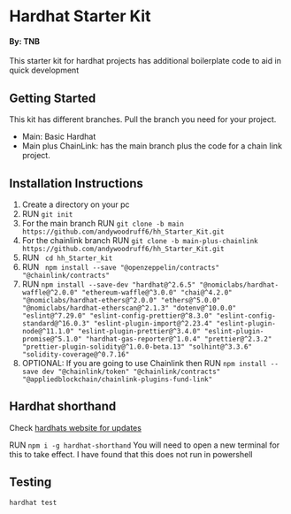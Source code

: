 # Hardhat Starter Kit
#### By: TNB

This starter kit for hardhat projects has additional boilerplate code to aid in quick development

## Getting Started
This kit has different branches. Pull the branch you need for your project.

- Main: Basic Hardhat
- Main plus ChainLink: has the main branch plus the code for a chain link project.

## Installation Instructions

1) Create a directory on your pc
2) RUN ``` git init ```
3) For the main branch RUN ``` git clone -b main https://github.com/andywoodruff6/hh_Starter_Kit.git ```
3) For the chainlink branch RUN ``` git clone -b main-plus-chainlink https://github.com/andywoodruff6/hh_Starter_Kit.git ```
4) RUN ``` cd hh_Starter_kit```
5) RUN ``` npm install --save "@openzeppelin/contracts" "@chainlink/contracts"```
6) RUN ```npm install --save-dev "hardhat@^2.6.5" "@nomiclabs/hardhat-waffle@^2.0.0" "ethereum-waffle@^3.0.0" "chai@^4.2.0" "@nomiclabs/hardhat-ethers@^2.0.0" "ethers@^5.0.0" "@nomiclabs/hardhat-etherscan@^2.1.3" "dotenv@^10.0.0" "eslint@^7.29.0" "eslint-config-prettier@^8.3.0" "eslint-config-standard@^16.0.3" "eslint-plugin-import@^2.23.4" "eslint-plugin-node@^11.1.0" "eslint-plugin-prettier@^3.4.0" "eslint-plugin-promise@^5.1.0" "hardhat-gas-reporter@^1.0.4" "prettier@^2.3.2" "prettier-plugin-solidity@^1.0.0-beta.13" "solhint@^3.3.6" "solidity-coverage@^0.7.16"```
8) OPTIONAL: If you are going to use Chainlink then RUN ```npm install --save dev "@chainlink/token" "@chainlink/contracts" "@appliedblockchain/chainlink-plugins-fund-link"```

## Hardhat shorthand
Check [hardhats website for updates](https://hardhat.org/guides/shorthand.html)

RUN ```npm i -g hardhat-shorthand``` You will need to open a new terminal for this to take effect.
I have found that this does not run in powershell

## Testing
```hardhat test```
